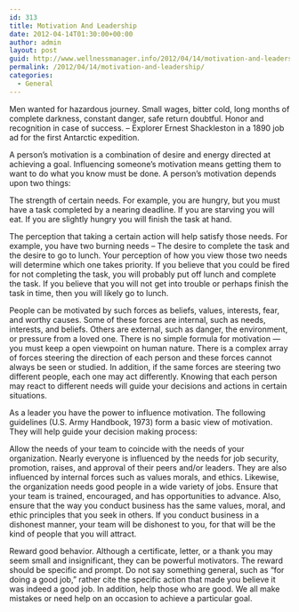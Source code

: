 ```yaml
---
id: 313
title: Motivation And Leadership
date: 2012-04-14T01:30:00+00:00
author: admin
layout: post
guid: http://www.wellnessmanager.info/2012/04/14/motivation-and-leadership/
permalink: /2012/04/14/motivation-and-leadership/
categories:
  - General
---
```

Men wanted for hazardous journey. Small wages, bitter cold, long months of complete darkness, constant danger, safe return doubtful. Honor and recognition in case of success. &#8211; Explorer Ernest Shackleston in a 1890 job ad for the first Antarctic expedition.
  
A person&#8217;s motivation is a combination of desire and energy directed at achieving a goal. Influencing someone&#8217;s motivation means getting them to want to do what you know must be done. A person&#8217;s motivation depends upon two things:
  
The strength of certain needs. For example, you are hungry, but you must have a task completed by a nearing deadline. If you are starving you will eat. If you are slightly hungry you will finish the task at hand.
  
The perception that taking a certain action will help satisfy those needs. For example, you have two burning needs &#8211; The desire to complete the task and the desire to go to lunch. Your perception of how you view those two needs will determine which one takes priority. If you believe that you could be fired for not completing the task, you will probably put off lunch and complete the task. If you believe that you will not get into trouble or perhaps finish the task in time, then you will likely go to lunch.
  
People can be motivated by such forces as beliefs, values, interests, fear, and worthy causes. Some of these forces are internal, such as needs, interests, and beliefs. Others are external, such as danger, the environment, or pressure from a loved one. There is no simple formula for motivation &#8212; you must keep a open viewpoint on human nature. There is a complex array of forces steering the direction of each person and these forces cannot always be seen or studied. In addition, if the same forces are steering two different people, each one may act differently. Knowing that each person may react to different needs will guide your decisions and actions in certain situations.
  
As a leader you have the power to influence motivation. The following guidelines (U.S. Army Handbook, 1973) form a basic view of motivation. They will help guide your decision making process:

Allow the needs of your team to coincide with the needs of your organization. Nearly everyone is influenced by the needs for job security, promotion, raises, and approval of their peers and/or leaders. They are also influenced by internal forces such as values morals, and ethics. Likewise, the organization needs good people in a wide variety of jobs. Ensure that your team is trained, encouraged, and has opportunities to advance. Also, ensure that the way you conduct business has the same values, moral, and ethic principles that you seek in others. If you conduct business in a dishonest manner, your team will be dishonest to you, for that will be the kind of people that you will attract.

Reward good behavior. Although a certificate, letter, or a thank you may seem small and insignificant, they can be powerful motivators. The reward should be specific and prompt. Do not say something general, such as &#8220;for doing a good job,&#8221; rather cite the specific action that made you believe it was indeed a good job. In addition, help those who are good. We all make mistakes or need help on an occasion to achieve a particular goal.
